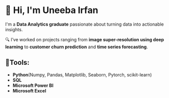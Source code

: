 # 👋 Hi, I'm Uneeba Irfan
I'm a **Data Analytics graduate** passionate about turning data into actionable insights.  

🔍 I’ve worked on projects ranging from **image super-resolution using deep learning** to **customer churn prediction** and **time series forecasting**.  

## 🚀Tools: 
- **Python**(Numpy, Pandas, Matplotlib, Seaborn, Pytorch, scikit-learn)
- **SQL**
- **Microsoft Power BI**
- **Microsoft Excel**
